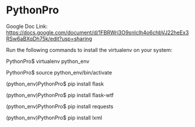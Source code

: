 # PythonPro

Google Doc Link: https://docs.google.com/document/d/1FBRWri3O9snIcIh4o6chbVJ22heEx3RSw6aBXqDh75k/edit?usp=sharing

 Run the following commands to install the virtualenv on your system:
 
  PythonPro$ virtualenv python_env
  
  PythonPro$ source python_env/bin/activate
  
  (python_env)PythonPro$ pip install flask

  (python_env)PythonPro$ pip install flask-wtf
  
  (python_env)PythonPro$ pip install requests
  
  (python_env)PythonPro$ pip install lxml
